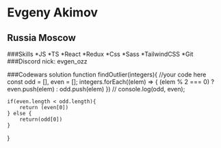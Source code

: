 # Evgeny Akimov
## Russia Moscow
###Skills
*JS
*TS
*React
*Redux
*Css
*Sass
*TailwindCSS
*Git
###Discord nick: evgen_ozz

###Codewars solution
function findOutlier(integers){
  //your code here
	const odd = [],
		even = [];
	integers.forEach((elem) => {
		(elem % 2 === 0) ? even.push(elem) : odd.push(elem)
	})
	// console.log(odd, even);

	if(even.length < odd.length){
		return (even[0])
	} else {
		return(odd[0])
	}
}
